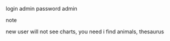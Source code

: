 login
admin
password
admin

note




new user will not see charts, you need i find animals, thesaurus